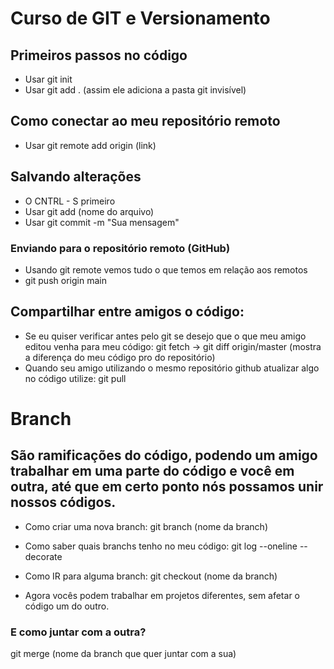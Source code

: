 # Curso de GIT e Versionamento 

## Primeiros passos no código
* Usar git init
* Usar git add . (assim ele adiciona a pasta git invisível)

## Como conectar ao meu repositório remoto
* Usar git remote add origin (link)


## Salvando alterações
* O CNTRL - S primeiro
* Usar git add (nome do arquivo)
* Usar git commit -m "Sua mensagem"

### Enviando para o repositório remoto (GitHub)
* Usando git remote vemos tudo o que temos em relação aos remotos 
* git push origin main 



## Compartilhar entre amigos o código:

* Se eu quiser verificar antes pelo git se desejo que o que meu amigo editou venha para meu código:
 git fetch -> git diff origin/master (mostra a diferença do meu código pro do repositório)
 * Quando seu amigo utilizando o mesmo repositório github atualizar algo no código utilize:
 git pull

# Branch
## São ramificações do código, podendo um amigo trabalhar em uma parte do código e você em outra, até que em certo ponto nós possamos unir nossos códigos.
* Como criar uma nova branch:
git branch (nome da branch)

* Como saber quais branchs tenho no meu código:
git log --oneline --decorate

* Como IR para alguma branch:
git checkout (nome da branch)
* Agora vocês podem trabalhar em projetos diferentes, sem afetar o código um do outro.

### E como juntar com a outra?
git merge (nome da branch que quer juntar com a sua)

